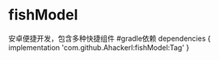 # fishModel
安卓便捷开发，包含多种快捷组件
#gradle依赖
dependencies {
    implementation 'com.github.Ahackerl:fishModel:Tag'
}
